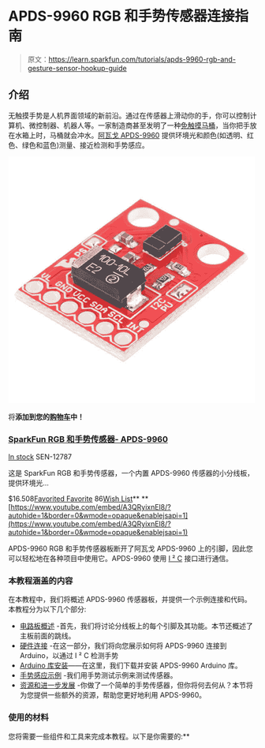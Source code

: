 # APDS-9960 RGB 和手势传感器连接指南

> 原文：<https://learn.sparkfun.com/tutorials/apds-9960-rgb-and-gesture-sensor-hookup-guide>

## 介绍

无触摸手势是人机界面领域的新前沿。通过在传感器上滑动你的手，你可以控制计算机、微控制器、机器人等。一家制造商甚至发明了一种[免触摸马桶](http://www.us.kohler.com/us/Touchless-Toilets/content/TouchlessToilets.htm)，当你把手放在水箱上时，马桶就会冲水。[阿瓦戈 APDS-9960](https://www.sparkfun.com/products/12787) 提供环境光和颜色(如透明、红色、绿色和蓝色)测量、接近检测和手势感应。

[![SparkFun RGB and Gesture Sensor - APDS-9960](img/87ebae995788fab8231d8f2705b8003b.png)](https://www.sparkfun.com/products/12787) 

将**添加到您的[购物车](https://www.sparkfun.com/cart)中！**

### [SparkFun RGB 和手势传感器- APDS-9960](https://www.sparkfun.com/products/12787)

[In stock](https://learn.sparkfun.com/static/bubbles/ "in stock") SEN-12787

这是 SparkFun RGB 和手势传感器，一个内置 APDS-9960 传感器的小分线板，提供环境光…

$16.508[Favorited Favorite](# "Add to favorites") 86[Wish List](# "Add to wish list")** **[https://www.youtube.com/embed/A3QRyixnEl8/?autohide=1&border=0&wmode=opaque&enablejsapi=1](https://www.youtube.com/embed/A3QRyixnEl8/?autohide=1&border=0&wmode=opaque&enablejsapi=1)

APDS-9960 RGB 和手势传感器板断开了阿瓦戈 APDS-9960 上的引脚，因此您可以轻松地在各种项目中使用它。APDS-9960 使用 [I ² C](https://learn.sparkfun.com/tutorials/i2c) 接口进行通信。

### 本教程涵盖的内容

在本教程中，我们将概述 APDS-9960 传感器板，并提供一个示例连接和代码。本教程分为以下几个部分:

*   [电路板概述](https://learn.sparkfun.com/tutorials/apds-9960-rgb-and-gesture-sensor-hookup-guide#board-overview) -首先，我们将讨论分线板上的每个引脚及其功能。本节还概述了主板前面的跳线。
*   [硬件连接](https://learn.sparkfun.com/tutorials/apds-9960-rgb-and-gesture-sensor-hookup-guide#hardware-hookup) -在这一部分，我们将向您展示如何将 APDS-9960 连接到 Arduino，以通过 I ² C 检测手势
*   [Arduino 库安装](https://learn.sparkfun.com/tutorials/apds-9960-rgb-and-gesture-sensor-hookup-guide#arduino-library-installation)——在这里，我们下载并安装 APDS-9960 Arduino 库。
*   [手势感应示例](https://learn.sparkfun.com/tutorials/apds-9960-rgb-and-gesture-sensor-hookup-guide#gesture-sensing-example) -我们用手势测试示例来测试传感器。
*   [资源和进一步发展](https://learn.sparkfun.com/tutorials/apds-9960-rgb-and-gesture-sensor-hookup-guide#resources-and-going-further) -你做了一个简单的手势传感器，但你将何去何从？本节将为您提供一些额外的资源，帮助您更好地利用 APDS-9960。

### 使用的材料

您将需要一些组件和工具来完成本教程。以下是你需要的:**